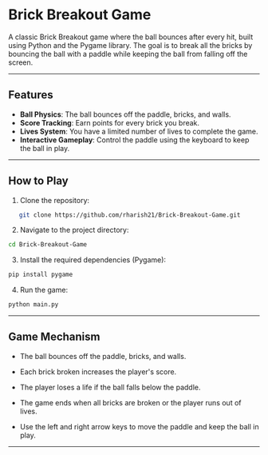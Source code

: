 # Brick Breakout Game

A classic Brick Breakout game where the ball bounces after every hit, built using Python and the Pygame library. The goal is to break all the bricks by bouncing the ball with a paddle while keeping the ball from falling off the screen.

---

## Features

- **Ball Physics**: The ball bounces off the paddle, bricks, and walls.
- **Score Tracking**: Earn points for every brick you break.
- **Lives System**: You have a limited number of lives to complete the game.
- **Interactive Gameplay**: Control the paddle using the keyboard to keep the ball in play.

---

## How to Play

1. Clone the repository:
```bash
   git clone https://github.com/rharish21/Brick-Breakout-Game.git
```

2. Navigate to the project directory:

```bash
cd Brick-Breakout-Game
```

3. Install the required dependencies (Pygame):

```bash
pip install pygame
```

4. Run the game:

```bash
python main.py
```
---

## Game Mechanism

- The ball bounces off the paddle, bricks, and walls.

- Each brick broken increases the player's score.

- The player loses a life if the ball falls below the paddle.

- The game ends when all bricks are broken or the player runs out of lives.

- Use the left and right arrow keys to move the paddle and keep the ball in play.

---
